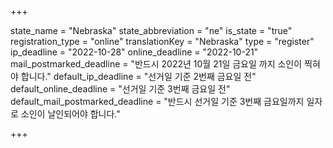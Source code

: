 +++

state_name = "Nebraska"
state_abbreviation = "ne"
is_state = "true"
registration_type = "online"
translationKey = "Nebraska"
type = "register"
ip_deadline = "2022-10-28"
online_deadline = "2022-10-21"
mail_postmarked_deadline = "반드시 2022년 10월 21일 금요일 까지 소인이 찍혀야 합니다."
default_ip_deadline = "선거일 기준 2번째 금요일 전"
default_online_deadline = "선거일 기준 3번째 금요일 전"
default_mail_postmarked_deadline = "반드시 선거일 기준 3번째 금요일까지 일자로 소인이 날인되어야 합니다."

+++